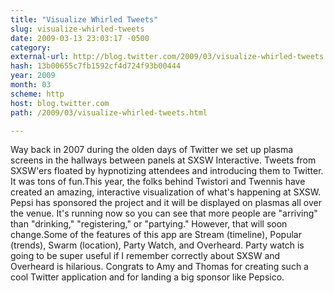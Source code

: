 ```yaml
---
title: "Visualize Whirled Tweets"
slug: visualize-whirled-tweets
date: 2009-03-13 23:03:17 -0500
category: 
external-url: http://blog.twitter.com/2009/03/visualize-whirled-tweets.html
hash: 13b00655c7fb1592cf4d724f93b00444
year: 2009
month: 03
scheme: http
host: blog.twitter.com
path: /2009/03/visualize-whirled-tweets.html

---
```


Way back in 2007 during the olden days of Twitter we set up plasma screens in the hallways between panels at SXSW Interactive. Tweets from SXSW'ers floated by hypnotizing attendees and introducing them to Twitter. It was tons of fun.This year, the folks behind Twistori and Twennis have created an amazing, interactive visualization of what's happening at SXSW. Pepsi has sponsored the project and it will be displayed on plasmas all over the venue. It's running now so you can see that more people are "arriving" than "drinking," "registering," or "partying." However, that will soon change.Some of the features of this app are Stream (timeline), Popular (trends), Swarm (location), Party Watch, and Overheard. Party watch is going to be super useful if I remember correctly about SXSW and Overheard is hilarious. Congrats to Amy and Thomas for creating such a cool Twitter application and for landing a big sponsor like Pepsico.

